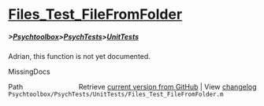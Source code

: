 # [Files_Test_FileFromFolder](Files_Test_FileFromFolder)
##### >[Psychtoolbox](Psychtoolbox)>[PsychTests](PsychTests)>[UnitTests](UnitTests)

Adrian, this function is not yet documented.


 MissingDocs



<div class="code_header" style="text-align:right;">
  <span style="float:left;">Path&nbsp;&nbsp;</span> <span class="counter">Retrieve <a href=
  "https://raw.github.com/Psychtoolbox-3/Psychtoolbox-3/beta/Psychtoolbox/PsychTests/UnitTests/Files_Test_FileFromFolder.m">current version from GitHub</a> | View <a href=
  "https://github.com/Psychtoolbox-3/Psychtoolbox-3/commits/beta/Psychtoolbox/PsychTests/UnitTests/Files_Test_FileFromFolder.m">changelog</a></span>
</div>
<div class="code">
  <code>Psychtoolbox/PsychTests/UnitTests/Files_Test_FileFromFolder.m</code>
</div>

